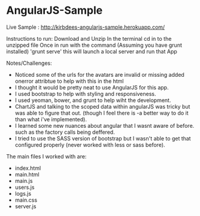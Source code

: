 AngularJS-Sample
================

Live Sample : http://kirbdees-angularjs-sample.herokuapp.com/

Instructions to run:
Download and Unzip
In the terminal cd in to the unzipped file
Once in run with the command (Assuming you have grunt installed) 'grunt serve' this will launch a local server and run that App

Notes/Challenges:
- Noticed some of the urls for the avatars are invalid or missing added onerror attribtue to help with this in the html
- I thought it would be pretty neat to use AngularJS for this app.
- I used bootstrap to help with styling and responsiveness.
- I used yeoman, bower, and grunt to help wiht the development.
- ChartJS and talking to the scoped data within angularJS was tricky but was able to figure that out. (though I feel there is -a better way to do it than what i've implemented). 
- I learned some new nuances about angular that I wasnt aware of before. such as the factory calls being deffered.
- I tried to use the SASS version of bootstrap but I wasn't able to get that configured properly (never worked with less or sass before).

The main files I worked with are:
- index.html
- main.html
- main.js
- users.js
- logs.js
- main.css
- server.js
